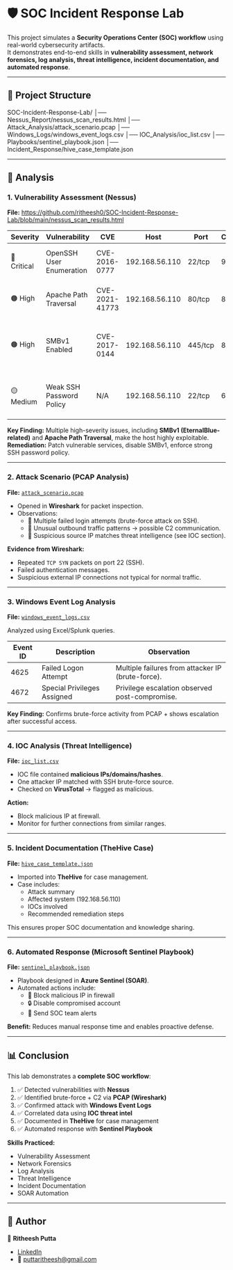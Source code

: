 # 🛡️ SOC Incident Response Lab  

This project simulates a **Security Operations Center (SOC) workflow** using real-world cybersecurity artifacts.  
It demonstrates end-to-end skills in **vulnerability assessment, network forensics, log analysis, threat intelligence, incident documentation, and automated response**.  

---

## 📂 Project Structure  

SOC-Incident-Response-Lab/
│── Nessus_Report/nessus_scan_results.html
│── Attack_Analysis/attack_scenario.pcap
│── Windows_Logs/windows_event_logs.csv
│── IOC_Analysis/ioc_list.csv
│── Playbooks/sentinel_playbook.json
│── Incident_Response/hive_case_template.json


---

## 🔎 Analysis  

### 1. Vulnerability Assessment (Nessus)  
**File:** https://github.com/ritheesh0/SOC-Incident-Response-Lab/blob/main/nessus_scan_results.html

| Severity   | Vulnerability              | CVE            | Host            | Port    | CVSS | Description |
|------------|----------------------------|----------------|-----------------|---------|------|-------------|
| 🔴 Critical | OpenSSH User Enumeration   | CVE-2016-0777  | 192.168.56.110  | 22/tcp  | 9.1  | Info disclosure vulnerability in OpenSSH |
| 🟠 High    | Apache Path Traversal       | CVE-2021-41773 | 192.168.56.110  | 80/tcp  | 8.1  | Allows path traversal on Apache server |
| 🟠 High    | SMBv1 Enabled               | CVE-2017-0144  | 192.168.56.110  | 445/tcp | 8.3  | SMBv1 protocol enabled (EternalBlue exploit possible) |
| 🟡 Medium  | Weak SSH Password Policy    | N/A            | 192.168.56.110  | 22/tcp  | 6.5  | Weak password configuration on SSH service |

**Key Finding:** Multiple high-severity issues, including **SMBv1 (EternalBlue-related)** and **Apache Path Traversal**, make the host highly exploitable.  
**Remediation:** Patch vulnerable services, disable SMBv1, enforce strong SSH password policy.  

---

### 2. Attack Scenario (PCAP Analysis)  
**File:** [`attack_scenario.pcap`](./Attack_Analysis/attack_scenario.pcap)  

- Opened in **Wireshark** for packet inspection.  
- Observations:  
  - 📌 Multiple failed login attempts (brute-force attack on SSH).  
  - 📌 Unusual outbound traffic patterns → possible C2 communication.  
  - 📌 Suspicious source IP matches threat intelligence (see IOC section).  

**Evidence from Wireshark:**  
- Repeated `TCP SYN` packets on port 22 (SSH).  
- Failed authentication messages.  
- Suspicious external IP connections not typical for normal traffic.  

---

### 3. Windows Event Log Analysis  
**File:** [`windows_event_logs.csv`](./Windows_Logs/windows_event_logs.csv)  

Analyzed using Excel/Splunk queries.  

| Event ID | Description | Observation |
|----------|-------------|-------------|
| 4625 | Failed Logon Attempt | Multiple failures from attacker IP (brute-force). |
| 4672 | Special Privileges Assigned | Privilege escalation observed post-compromise. |

**Key Finding:** Confirms brute-force activity from PCAP + shows escalation after successful access.  

---

### 4. IOC Analysis (Threat Intelligence)  
**File:** [`ioc_list.csv`](./IOC_Analysis/ioc_list.csv)  

- IOC file contained **malicious IPs/domains/hashes**.  
- One attacker IP matched with SSH brute-force source.  
- Checked on **VirusTotal** → flagged as malicious.  

**Action:**  
- Block malicious IP at firewall.  
- Monitor for further connections from similar ranges.  

---

### 5. Incident Documentation (TheHive Case)  
**File:** [`hive_case_template.json`](./Incident_Response/hive_case_template.json)  

- Imported into **TheHive** for case management.  
- Case includes:  
  - Attack summary  
  - Affected system (192.168.56.110)  
  - IOCs involved  
  - Recommended remediation steps  

This ensures proper SOC documentation and knowledge sharing.  

---

### 6. Automated Response (Microsoft Sentinel Playbook)  
**File:** [`sentinel_playbook.json`](./Playbooks/sentinel_playbook.json)  

- Playbook designed in **Azure Sentinel (SOAR)**.  
- Automated actions include:  
  - 🚫 Block malicious IP in firewall  
  - 🔒 Disable compromised account  
  - 📢 Send SOC team alerts  

**Benefit:** Reduces manual response time and enables proactive defense.  

---

## 📊 Conclusion  

This lab demonstrates a **complete SOC workflow**:  

1. ✅ Detected vulnerabilities with **Nessus**  
2. ✅ Identified brute-force + C2 via **PCAP (Wireshark)**  
3. ✅ Confirmed attack with **Windows Event Logs**  
4. ✅ Correlated data using **IOC threat intel**  
5. ✅ Documented in **TheHive** for case management  
6. ✅ Automated response with **Sentinel Playbook**  

**Skills Practiced:**  
- Vulnerability Assessment  
- Network Forensics  
- Log Analysis  
- Threat Intelligence  
- Incident Documentation  
- SOAR Automation  

---

## 📌 Author  
👤 **Ritheesh Putta**  
- [LinkedIn](https://www.linkedin.com/in/ritheeshputta)  
- 📧 puttaritheesh@gmail.com  
